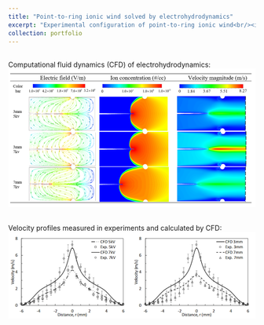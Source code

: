 ```yaml
---
title: "Point-to-ring ionic wind solved by electrohydrodynamics"
excerpt: "Experimental configuration of point-to-ring ionic wind<br/><img src='/images/ionic wind exp setup.png'>"
collection: portfolio
---
```


<br> Computational fluid dynamics (CFD) of electrohydrodynamics:
<br/><img src='/images/ionic wind CFD.png'>

<br> Velocity profiles measured in experiments and calculated by CFD:
<br/><img src='/images/ionic wind velocity.png'>

